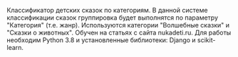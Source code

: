 Классификатор детских сказок по категориям. В данной системе классификации сказок группировка будет выполнятся по параметру "Категория" (т.е. жанр). 
Используются категории "Волшебные сказки" и "Сказки о животных".
Обучен на статьях с сайта nukadeti.ru. Для работы необходим Python 3.8 и установленные библиотеки: Django и scikit-learn.
